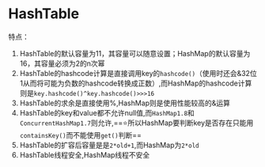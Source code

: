 # HashTable

特点：

1. HashTable的默认容量为11，其容量可以随意设置；HashMap的默认容量为16，其容量必须为2的n次幂
2. HashTable的hashcode计算是直接调用key的`hashcode()`（使用时还会&32位1从而将可能为负数的hashcode转换成正数）,而HashMap的hashcode计算则是`key.hashcode()^key.hashcode()>>>16`
3. HashTable的求余是直接使用%,HashMap则是使用性能较高的&运算
4. HashTable的key和value都不允许null值,而`HashMap1.8`和`ConcurrentHashMap1.7`则允许,==⭐所以HashMap要判断key是否存在只能用`containsKey()`而不能使用`get()`判断==
5.  HashTable的扩容后容量是是`2*old+1`,而HashMap为`2*old`
6. HashTable线程安全,HashMap线程不安全

